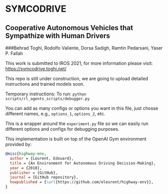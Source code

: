 # SYMCODRIVE
## Cooperative Autonomous Vehicles that Sympathize with Human Drivers
###Behrad Toghi, Rodolfo Valiente, Dorsa Sadigh, Ramtin Pedarsani, Yaser P. Fallah

This work is submitted to IROS 2021, for more information please visit: https://symcodrive.toghi.net/


This repo is still under construction, we are going to upload detailed instructions and trained models soon.

Temporary instructions:
To run:
`python scripts/rl_agents_scripts/debugger.py`

You can add as many configs or options you want in this file, just chosse different names, e.g., `options_1`, `options_2`, etc.

This is a wrapper around the `experiment.py` file so we can easily run different options and configs for debugging purposes.

This implementation is built on top of the OpenAI Gym environment provided by:
```bibtex
@misc{highway-env,
  author = {Leurent, Edouard},
  title = {An Environment for Autonomous Driving Decision-Making},
  year = {2018},
  publisher = {GitHub},
  journal = {GitHub repository},
  howpublished = {\url{https://github.com/eleurent/highway-env}},
}
```
